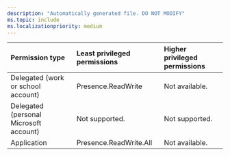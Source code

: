 ```yaml
---
description: "Automatically generated file. DO NOT MODIFY"
ms.topic: include
ms.localizationpriority: medium
---
```


|Permission type|Least privileged permissions|Higher privileged permissions|
|:---|:---|:---|
|Delegated (work or school account)|Presence.ReadWrite|Not available.|
|Delegated (personal Microsoft account)|Not supported.|Not supported.|
|Application|Presence.ReadWrite.All|Not available.|

